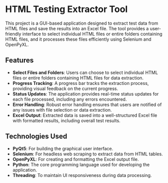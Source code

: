 # HTML Testing Extractor Tool

This project is a GUI-based application designed to extract test data from HTML files and save the results into an Excel file. The tool provides a user-friendly interface to select individual HTML files or entire folders containing HTML files, and it processes these files efficiently using Selenium and OpenPyXL.

## Features

- **Select Files and Folders**: Users can choose to select individual HTML files or entire folders containing HTML files for data extraction.
- **Progress Tracking**: A progress bar tracks the extraction process, providing visual feedback on the current progress.
- **Status Updates**: The application provides real-time status updates for each file processed, including any errors encountered.
- **Error Handling**: Robust error handling ensures that users are notified of any issues with file selection or data extraction.
- **Excel Output**: Extracted data is saved into a well-structured Excel file with formatted results, including overall test results.

## Technologies Used

- **PyQt5**: For building the graphical user interface.
- **Selenium**: For headless web scraping to extract data from HTML tables.
- **OpenPyXL**: For creating and formatting the Excel output file.
- **Python**: The core programming language used for developing the application.
- **Threading**: To maintain UI responsiveness during data processing.

